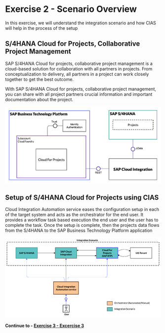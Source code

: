 # Exercise 2 - Scenario Overview

In this exercise, we will understand the integration scenario and how CIAS will help in the process of the setup

## S/4HANA Cloud for Projects, Collaborative Project Management

SAP S/4HANA Cloud for projects, collaborative project management is a cloud-based solution for collaboration with all partners in projects. From conceptualization to delivery, all partners in a project can work closely together to get the best outcome.

With SAP S/4HANA Cloud for projects, collaborative project management, you can share with all project partners crucial information and important documentation about the project.


![overview](/exercises/ex2/images/6jn.png)


## Setup of S/4HANA Cloud for Projects using CIAS

Cloud Integration Automation service eases the configuration setup in each of the target system and acts as the orchestrator for the end user. 
It provides a workflow task based execution the end user and the user has to complete the task. Once the setup is complete, then the projects data flows from the S/4HANA to the SAP Business Technology Platform application

![cias_overview](/exercises/ex2/images/6jnoverview_cias.png)

**Continue to - [Exercise 3 - Excercise 3 ](../ex3/README.md)**
